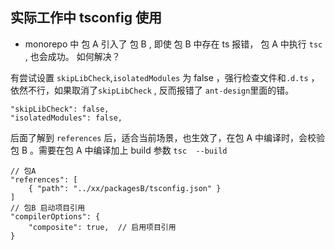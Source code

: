 ## 实际工作中 tsconfig 使用

- monorepo 中 包 A 引入了 包 B , 即使 包 B 中存在 ts 报错， 包 A 中执行 `tsc` , 也会成功。 如何解决？

有尝试设置 `skipLibCheck`,`isolatedModules` 为 false ，强行检查文件和`.d.ts` ，依然不行，如果取消了`skipLibCheck` , 反而报错了 `ant-design`里面的错。

```
"skipLibCheck": false,
"isolatedModules": false,
```

后面了解到 `references` 后，适合当前场景，也生效了，在包 A 中编译时，会校验包 B 。需要在包 A 中编译加上 build 参数 `tsc  --build`

```
// 包A
"references": [
    { "path": "../xx/packagesB/tsconfig.json" }
]
// 包B 启动项目引用
"compilerOptions": {
    "composite": true,  // 启用项目引用
}
```
